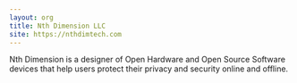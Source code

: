 ```yaml
---
layout: org
title: Nth Dimension LLC
site: https://nthdimtech.com
---
```


Nth Dimension is a designer of Open Hardware and Open Source Software devices that help users protect their
privacy and security online and offline.
